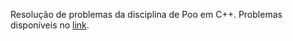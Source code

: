 Resolução de problemas da disciplina de Poo em C++.
Problemas disponíveis no [link](https://qxcodepoo.github.io/).
